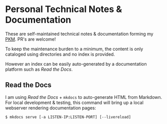 # Personal Technical Notes & Documentation

These are self-maintained technical notes & documentation forming my [PKM](https://en.wikipedia.org/wiki/Personal_knowledge_management).
PR's are welcome!

To keep the maintenance burden to a minimum, the content is only cataloged using
directories and no index is provided.

However an index can be easily auto-generated by a documentation platform such as
_Read the Docs_.

## Read the Docs
I am using _Read the Docs_ + `mkdocs` to auto-generate HTML from Markdown.
For local development & testing, this command will bring up a local webserver
rendering documentation pages:
```
$ mkdocs serve [-a LISTEN-IP:LISTEN-PORT] [--livereload]
```
